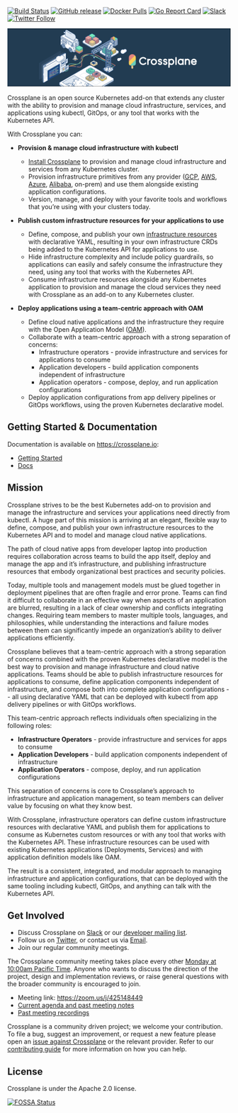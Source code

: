 [![Build Status](https://jenkinsci.upbound.io/buildStatus/icon?job=crossplane/crossplane/build/master)](https://jenkinsci.upbound.io/blue/organizations/jenkins/crossplane%2Fcrossplane%2Fbuild/activity) [![GitHub release](https://img.shields.io/github/release/crossplane/crossplane/all.svg?style=flat-square)](https://github.com/crossplane/crossplane/releases) [![Docker Pulls](https://img.shields.io/docker/pulls/crossplane/crossplane.svg)](https://img.shields.io/docker/pulls/crossplane/crossplane.svg) [![Go Report Card](https://goreportcard.com/badge/github.com/crossplane/crossplane)](https://goreportcard.com/report/github.com/crossplane/crossplane) [![Slack](https://slack.crossplane.io/badge.svg)](https://slack.crossplane.io) [![Twitter Follow](https://img.shields.io/twitter/follow/crossplane_io.svg?style=social&label=Follow)](https://twitter.com/intent/follow?screen_name=crossplane_io&user_id=788180534543339520)

![Crossplane](docs/media/banner.png)

Crossplane is an open source Kubernetes add-on that extends any cluster with
the ability to provision and manage cloud infrastructure, services, and
applications using kubectl, GitOps, or any tool that works with the Kubernetes
API.

With Crossplane you can:

* **Provision & manage cloud infrastructure with kubectl**
  * [Install Crossplane] to provision and manage cloud infrastructure and
    services from any Kubernetes cluster.
  * Provision infrastructure primitives from any provider ([GCP], [AWS],
    [Azure], [Alibaba], on-prem) and use them alongside existing application
    configurations.
  * Version, manage, and deploy with your favorite tools and workflows that
    you’re using with your clusters today.

* **Publish custom infrastructure resources for your applications to use**
  * Define, compose, and publish your own [infrastructure resources] with
    declarative YAML, resulting in your own infrastructure CRDs being added to
    the Kubernetes API for applications to use.
  * Hide infrastructure complexity and include policy guardrails, so
    applications can easily and safely consume the infrastructure they need,
    using any tool that works with the Kubernetes API.
  * Consume infrastructure resources alongside any Kubernetes application to
    provision and manage the cloud services they need with Crossplane as an
    add-on to any Kubernetes cluster.

* **Deploy applications using a team-centric approach with OAM**
  * Define cloud native applications and the infrastructure they require with
    the Open Application Model ([OAM]).
  * Collaborate with a team-centric approach with a strong separation of
    concerns:
    * Infrastructure operators - provide infrastructure and services for
      applications to consume
    * Application developers - build application components independent of
      infrastructure
    * Application operators - compose, deploy, and run application
      configurations
  * Deploy application configurations from app delivery pipelines or GitOps
    workflows, using the proven Kubernetes declarative model.

## Getting Started & Documentation
Documentation is available on https://crossplane.io:
 * [Getting Started][Install Crossplane]
 * [Docs][documentation]

## Mission

Crossplane strives to be the best Kubernetes add-on to provision and manage the
infrastructure and services your applications need directly from kubectl. A
huge part of this mission is arriving at an elegant, flexible way to define,
compose, and publish your own infrastructure resources to the Kubernetes API
and to model and manage cloud native applications.

The path of cloud native apps from developer laptop into production requires
collaboration across teams to build the app itself, deploy and manage the app
and it’s infrastructure, and publishing infrastructure resources that embody
organizational best practices and security policies.

Today, multiple tools and management models must be glued together in
deployment pipelines that are often fragile and error prone. Teams can find it
difficult to collaborate in an effective way when aspects of an application are
blurred, resulting in a lack of clear ownership and conflicts integrating
changes. Requiring team members to master multiple tools, languages, and
philosophies, while understanding the interactions and failure modes between
them can significantly impede an organization’s ability to deliver applications
efficiently.

Crossplane believes that a team-centric approach with a strong separation of
concerns combined with the proven Kubernetes declarative model is the best way
to provision and manage infrastructure and cloud native applications. Teams
should be able to publish infrastructure resources for applications to consume,
define application components independent of infrastructure, and compose both
into complete application configurations -- all using declarative YAML that can
be deployed with kubectl from app delivery pipelines or with GitOps workflows.

This team-centric approach reflects individuals often specializing in the
following roles:

*   **Infrastructure Operators** - provide infrastructure and services for apps
    to consume
*   **Application Developers** - build application components independent of
    infrastructure
*   **Application Operators** - compose, deploy, and run application
    configurations

This separation of concerns is core to Crossplane’s approach to infrastructure
and application management, so team members can deliver value by focusing on
what they know best.

With Crossplane, infrastructure operators can define custom infrastructure
resources with declarative YAML and publish them for applications to consume
as Kubernetes custom resources or with any tool that works with the Kubernetes
API. These infrastructure resources can be used with existing Kubernetes
applications (Deployments, Services) and with application definition models
like OAM.

The result is a consistent, integrated, and modular approach to managing
infrastructure and application configurations, that can be deployed with the
same tooling including kubectl, GitOps, and anything can talk with the
Kubernetes API.

## Get Involved

* Discuss Crossplane on [Slack] or our [developer mailing list].
* Follow us on [Twitter], or contact us via [Email].
* Join our regular community meetings.

The Crossplane community meeting takes place every other [Monday at 10:00am
Pacific Time]. Anyone who wants to discuss the direction of the project, design
and implementation reviews, or raise general questions with the broader
community is encouraged to join.

* Meeting link: https://zoom.us/j/425148449
* [Current agenda and past meeting notes]
* [Past meeting recordings]

Crossplane is a community driven project; we welcome your contribution. To file
a bug, suggest an improvement, or request a new feature please open an [issue
against Crossplane] or the relevant provider. Refer to our [contributing guide]
for more information on how you can help.

## License

Crossplane is under the Apache 2.0 license.

[![FOSSA Status](https://app.fossa.io/api/projects/git%2Bgithub.com%2Fcrossplane%2Fcrossplane.svg?type=large)](https://app.fossa.io/projects/git%2Bgithub.com%2Fcrossplane%2Fcrossplane?ref=badge_large)

<!-- Named links -->

[Crossplane]: https://crossplane.io
[Install Crossplane]: https://crossplane.io/docs/latest
[documentation]: https://crossplane.io/docs/latest
[GCP]: https://github.com/crossplane/provider-gcp
[AWS]: https://github.com/crossplane/provider-aws
[Azure]: https://github.com/crossplane/provider-azure
[Alibaba]: https://github.com/crossplane/provider-alibaba
[infrastructure resources]: https://blog.crossplane.io/crossplane-v0-10-compose-and-publish-your-own-infrastructure-crds-velero-backup-restore-compatibility-and-more/
[OAM]: https://oam.dev/
[architecture document]: https://docs.google.com/document/d/1whncqdUeU2cATGEJhHvzXWC9xdK29Er45NJeoemxebo/edit?usp=sharing
[Slack]: https://slack.crossplane.io
[developer mailing list]: https://groups.google.com/forum/#!forum/crossplane-dev
[Twitter]: https://twitter.com/crossplane_io
[Email]: mailto:info@crossplane.io
[issue against Crossplane]: https://github.com/crossplane/crossplane/issues
[contributing guide]: CONTRIBUTING.md
[Monday at 10:00am Pacific Time]: https://www.thetimezoneconverter.com/?t=10:00&tz=PT%20%28Pacific%20Time%29
[Current agenda and past meeting notes]: https://docs.google.com/document/d/1q_sp2jLQsDEOX7Yug6TPOv7Fwrys6EwcF5Itxjkno7Y/edit?usp=sharing
[Past meeting recordings]: https://www.youtube.com/playlist?list=PL510POnNVaaYYYDSICFSNWFqNbx1EMr-M
